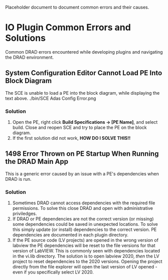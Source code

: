 Placeholder document to document common errors and their causes.
# IO Plugin Common Errors and Solutions
Common DRAD errors encountered while developing plugins and navigating the DRAD environment.

## System Configuration Editor Cannot Load PE Into Block Diagram
The SCE is unable to load a PE into the block diagram, while displaying the text above.
./bin/SCE Adas Config Error.png

### Solution
1. Open the PE, right click **Build Specifications -> [PE Name]**, and select build.  Close and reopen SCE and try to place the PE on the block diagram.
2. If the first solution did not work, **HOW DO I SOLVE THIS!!**

## 1498 Error Thrown on PE Startup When Running the DRAD Main App
This is a generic error caused by an issue with a PE's dependencies when DRAD is run.

### Solution
1. Sometimes DRAD cannot access dependencies with the required file permissions. To solve this close DRAD and open with administrative priviledges.
2. If DRAD or PE dependencies are not the correct version (or missing) some dependencies could be saved in unexpected locations. To solve this simply update (or install) dependencies to the correct version. PE dependencies are documented in each plugin directory.
3. If the PE source code (LV projects) are opened in the wrong version of labview the PE dependencies will be reset to the file versions for that version of LabVIEW. This is commonly seen with dependencies located in the vi.lib directory. The solution is to open labview 2020, *then* the LV project to reset dependencies to the 2020 versions.  Opening the project directly from the file explorer will open the last version of LV opened - even if you specifically select LV 2020.
